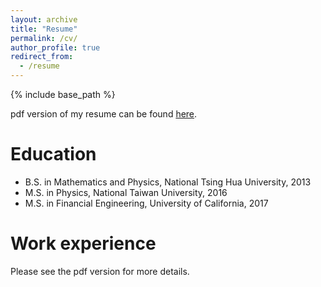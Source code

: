 ```yaml
---
layout: archive
title: "Resume"
permalink: /cv/
author_profile: true
redirect_from:
  - /resume
---
```


{% include base_path %}

pdf version of my resume can be found [here](https://drive.google.com/open?id=1j2KJKV_Nb44L7fRMz_Y1Mx-F1_DZiNpR).

Education
======
* B.S. in Mathematics and Physics, National Tsing Hua University, 2013
* M.S. in Physics, National Taiwan University, 2016
* M.S. in Financial Engineering, University of California, 2017

Work experience
======
Please see the pdf version for more details.
  

